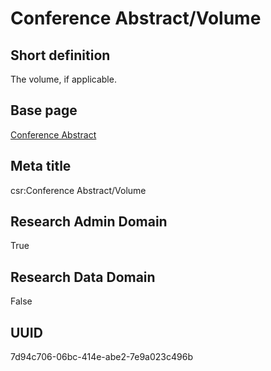 # Conference Abstract/Volume
## Short definition
The volume, if applicable.
## Base page
[Conference Abstract](../../Objects/Conference%20Abstract.md)
## Meta title
csr:Conference Abstract/Volume
## Research Admin Domain
True
## Research Data Domain
False
## UUID
7d94c706-06bc-414e-abe2-7e9a023c496b
